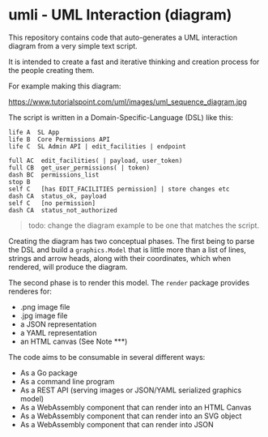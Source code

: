 # umli - UML Interaction (diagram)

This repository contains code that auto-generates a UML interaction
diagram from a very simple text script.

It is intended to create a fast and iterative thinking and creation process
for the people creating them.

For example making this diagram:

<https://www.tutorialspoint.com/uml/images/uml_sequence_diagram.jpg>

The script is written in a Domain-Specific-Language (DSL) like this:

    life A  SL App
    life B  Core Permissions API
    life C  SL Admin API | edit_facilities | endpoint

    full AC  edit_facilities( | payload, user_token)
    full CB  get_user_permissions( | token)
    dash BC  permissions_list
    stop B
    self C   [has EDIT_FACILITIES permission] | store changes etc
    dash CA  status_ok, payload
    self C   [no permission]
    dash CA  status_not_authorized

> todo: change the diagram example to be one that matches the script.

Creating the diagram has two conceptual phases. The first being to parse
the DSL and build a `graphics.Model` that is little more than a list of lines, 
strings and arrow heads, along with their coordinates, which when rendered, 
will  produce the diagram.

The second phase is to render this model. The `render` package provides
renderes for:

- .png image file
- .jpg image file
- a JSON representation
- a YAML representation
- an HTML canvas (See Note ***)

The code aims to be consumable in several different ways:

- As a Go package
- As a command line program
- As a REST API (serving images or JSON/YAML serialized graphics model)
- As a WebAssembly component that can render into an HTML Canvas
- As a WebAssembly component that can render into an SVG object
- As a WebAssembly component that can render into JSON
